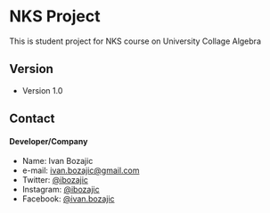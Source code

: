 # NKS Project

This is student project for NKS course on University Collage Algebra

## Version 
* Version 1.0

## Contact
#### Developer/Company
* Name: Ivan Bozajic 
* e-mail: ivan.bozajic@gmail.com 
* Twitter: [@ibozajic](https://twitter.com/ibozajic "ibozajic on Twitter")
* Instagram: [@ibozajic](https://www.instagram.com/ibozajic "ibozajic on Instagram")
* Facebook: [@ivan.bozajic](https://www.facebook.com/ivan.bozajic "ivan.bozajic on Facebook")
